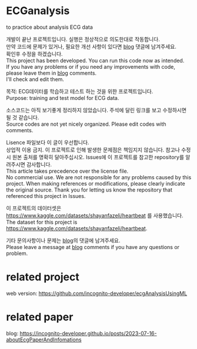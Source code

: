 # ECGanalysis
to practice about analysis ECG data


개발이 끝난 프로젝트입니다. 실행은 정상적으로 의도한대로 작동합니다.</br>만약 코드에 문제가 있거나, 필요한 개선 사항이 있다면 [blog](https://incognito-developer.github.io/posts/2023-07-16-aboutEcgPaperAndInfomations) 댓글에 남겨주세요.</br> 확인후 수정을 하겠습니다.</br>
This project has been developed. You can run this code now as intended.</br> If you have any problems or if you need any improvements with code, please leave them in [blog](https://incognito-developer.github.io/posts/2023-07-16-aboutEcgPaperAndInfomations) comments.</br> I'll check and edit them.  


목적: ECG데이터를 학습하고 테스트 하는 것을 위한 프로젝트입니다. </br>
Purpose: training and test model for ECG data.

소스코드는 아직 보기좋게 정리하지 않았습니다. 주석에 달린 링크를 보고 수정하시면 될 것 같습니다.</br>
Source codes are not yet nicely organized. Please edit codes with comments.

Lisence 파일보다 이 글이 우선합니다.</br> 상업적 이용 금지. 이 프로젝트로 인해 발생한 문제점은 책임지지 않습니다.
참고나 수정 시 원본 출처를 명확히 달아주십시오. 
Issues에 이 프로젝트를 참고한 repository를 알려주시면 감사합니다.</br>
This article takes precedence over the license file.</br> No commercial use. We are not responsible for any problems caused by this project.
When making references or modifications, please clearly indicate the original source.
Thank you for letting us know the repository that referenced this project in Issues.

이 프로젝트의 데이터셋은 https://www.kaggle.com/datasets/shayanfazeli/heartbeat 를 사용했습니다.</br>
The dataset for this project is https://www.kaggle.com/datasets/shayanfazeli/heartbeat.

기타 문의사항이나 문제는 [blog](https://incognito-developer.github.io/posts/2023-07-16-aboutEcgPaperAndInfomations)의 댓글에 남겨주세요.</br>
Please leave a message at [blog](https://incognito-developer.github.io/posts/2023-07-16-aboutEcgPaperAndInfomations) comments if you have any questions or problem.


# related project
web version:
https://github.com/incognito-developer/ecgAnalysisUsingML


# related paper
blog:
https://incognito-developer.github.io/posts/2023-07-16-aboutEcgPaperAndInfomations
